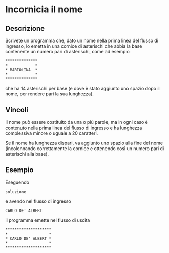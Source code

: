 Incornicia il nome
==================

Descrizione
-----------

Scrivete un programma che, dato un nome nella prima linea del flusso di
ingresso, lo emetta in una cornice di asterischi che abbia la base contenente un
numero pari di asterischi, come ad esempio

    **************
    *            *
    * MARIOLINA  *
    *            *
    **************

che ha 14 asterischi per base (e dove è stato aggiunto uno spazio dopo il nome,
per rendere pari la sua lunghezza).

Vincoli
-------

Il nome può essere costituito da una o più parole, ma in ogni caso è contenuto
nella prima linea del flusso di ingresso e ha lunghezza complessiva minore o
uguale a 20 caratteri.

Se il nome ha lunghezza dispari, va aggiunto uno spazio alla fine del nome
(incolonnando correttamente la cornice e ottenendo così un numero pari di
asterischi alla base).


Esempio
-------

Eseguendo

    soluzione

e avendo nel flusso di ingresso

    CARLO DE' ALBERT

il programma emette nel flusso di uscita

    ********************
    *                  *
    * CARLO DE' ALBERT *
    *                  *
    ********************

